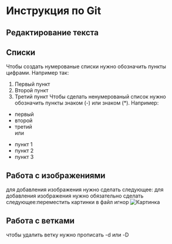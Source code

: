 # Инструкция по Git  

## Редактирование текста

## Списки
  Чтобы создать нумерованые списки нужно обозначить пункты цифрами. Например так:
  1. Первый пункт
  2. Второй пункт 
  3. Третий пункт
  Чтобы сделать ненумерованый список нужно обозначить пункты знаком (-) или знаком (*). Например:
  - первый 
  - второй
  - третий   
  или  
  * пункт 1
  * пункт 2
  * пункт 3
  
## Работа с изображениями  
для добавления изображения нужно сделать следующее:
для добавления изображения нужно обязательно сделать следующее:переместить картинки в файл игнор
![Картинка](picture.png) 
## Работа с ветками  
чтобы удалить ветку нужно прописать -d или -D

